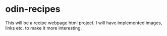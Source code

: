# odin-recipes
This will be a recipe webpage html project. I will have implemented images, links etc. to make it more interesting.
